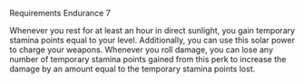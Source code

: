 Requirements Endurance 7

Whenever you rest for at least an hour in direct sunlight, you gain temporary stamina points equal to your level. Additionally, you can use this solar power to charge your weapons. Whenever you roll damage, you can lose any number of temporary stamina points gained from this perk to increase the damage by an amount equal to the temporary stamina points lost.